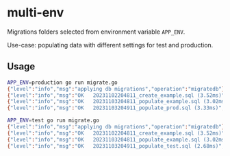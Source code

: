 # multi-env

Migrations folders selected from environment variable `APP_ENV`.

Use-case: populating data with different settings for test and production.

## Usage

```sh
APP_ENV=production go run migrate.go
{"level":"info","msg":"applying db migrations","operation":"migratedb"}
{"level":"info","msg":"OK   20231102204811_create_example.sql (3.52ms)","operation":"migratedb"}
{"level":"info","msg":"OK   20231103204811_populate_example.sql (3.02ms)","operation":"migratedb"}
{"level":"info","msg":"OK   20231103204911_populate_prod.sql (3.33ms)","operation":"migratedb"}
```


```sh
APP_ENV=test go run migrate.go
{"level":"info","msg":"applying db migrations","operation":"migratedb"}
{"level":"info","msg":"OK   20231102204811_create_example.sql (3.52ms)","operation":"migratedb"}
{"level":"info","msg":"OK   20231103204811_populate_example.sql (3.02ms)","operation":"migratedb"}
{"level":"info","msg":"OK   20231103204911_populate_test.sql (2.68ms)","operation":"migratedb"}
```
